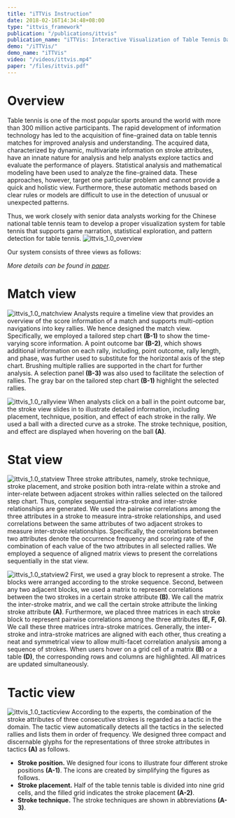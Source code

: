 ```yaml
---
title: "iTTVis Instruction"
date: 2018-02-16T14:34:48+08:00
type: "ittvis_framework"
publication: "/publications/ittvis"
publication_name: "iTTVis: Interactive Visualization of Table Tennis Data"
demo: "/iTTVis/"
demo_name: "iTTVis"
video: "/videos/ittvis.mp4"
paper: "/files/ittvis.pdf"
---
```

# Overview
Table tennis is one of the most popular sports around the world with more than 300 million active participants. The rapid development of information technology has led to the acquisition of fine-grained data on table tennis matches for improved analysis and understanding. The acquired data, characterized by dynamic, multivariate information on stroke attributes, have an innate nature for analysis and help analysts explore tactics and evaluate the performance of players. Statistical analysis and mathematical modeling have been used to analyze the fine-grained data. These approaches, however, target one particular problem and cannot provide a quick and holistic view. Furthermore, these automatic methods based on clear rules or models are difficult to use in the detection of unusual or unexpected patterns.

Thus, we work closely with senior data analysts working for the Chinese national table tennis team to develop a proper visualization system for table tennis that supports game narration, statistical exploration, and pattern detection for table tennis.
![ittvis_1.0_overview](/images/ittvis_framework/ittvis_1.0_overview.jpg)

Our system consists of three views as follows:

_More details can be found in [paper](/files/ittvis.pdf)._

# Match view
![ittvis_1.0_matchview](/images/ittvis_framework/ittvis_1.0_matchview.jpg)
Analysts require a timeline view that provides an overview of the score information of a match and supports multi-option navigations into key rallies.
We hence designed the match view. Specifically, we employed a tailored step chart **(B-1)** to show the time-varying score information. A point outcome bar **(B-2)**, which shows additional information on each rally, including, point outcome, rally length, and phase, was further used to substitute for the horizontal axis of the step chart. Brushing multiple rallies are supported in the chart for further analysis. A selection panel **(B-3)** was also used to facilitate the selection of rallies. The gray bar on the tailored step chart **(B-1)** highlight the selected rallies.

![ittvis_1.0_rallyview](/images/ittvis_framework/ittvis_1.0_rallyview.jpg)
When analysts click on a ball in the point outcome bar, the stroke view slides in to illustrate detailed information, including placement, technique, position, and effect of each stroke in the rally. We used a ball with a directed curve as a stroke. The stroke technique, position, and effect are displayed when hovering on the ball **(A)**.

# Stat view
![ittvis_1.0_statview](/images/ittvis_framework/ittvis_1.0_statview.jpg)
Three stroke attributes, namely, stroke technique, stroke placement, and stroke position both intra-relate within a stroke and inter-relate between adjacent strokes within rallies selected on the tailored step chart. Thus, complex sequential intra-stroke and inter-stroke relationships are generated. We used the pairwise correlations among the three attributes in a stroke to measure intra-stroke relationships, and used correlations between the same attributes of two adjacent strokes to measure inter-stroke relationships. Specifically, the correlations between two attributes denote the occurrence frequency and scoring rate of the combination of each value of the two attributes in all selected rallies.
We employed a sequence of aligned matrix views to present the correlations sequentially in the stat view.

![ittvis_1.0_statview2](/images/ittvis_framework/ittvis_1.0_statview2.jpg)
First, we used a gray block to represent a stroke. The blocks were arranged according to the stroke sequence. Second, between any two adjacent blocks, we used a matrix to represent correlations between the two strokes in a certain stroke attribute **(B)**. We call the matrix the inter-stroke matrix, and we call the certain stroke attribute the linking stroke attribute **(A)**. Furthermore, we placed three matrices in each stroke block to represent pairwise correlations among the three attributes **(E, F, G)**. We call these three matrices intra-stroke matrices. Generally, the inter-stroke and intra-stroke matrices are aligned with each other, thus creating a neat and symmetrical view to allow multi-facet correlation analysis among a sequence of strokes.
When users hover on a grid cell of a matrix **(B)** or a table **(D)**, the corresponding rows and columns are highlighted. All matrices are updated simultaneously.

# Tactic view
![ittvis_1.0_tacticview](/images/ittvis_framework/ittvis_1.0_tacticview.jpg)
According to the experts, the combination of the stroke attributes of three consecutive strokes is regarded as a tactic in the domain. The tactic view automatically detects all the tactics in the selected rallies and lists them in order of frequency. We designed three compact and discernable glyphs for the representations of three stroke attributes in tactics **(A)** as follows.

- **Stroke position.** We designed four icons to illustrate four different stroke positions **(A-1)**. The icons are created by simplifying the figures as follows.
-  **Stroke placement.** Half of the table tennis table is divided into nine grid cells, and the filled grid indicates the stroke placement **(A-2)**.
- **Stroke technique.** The stroke techniques are shown in abbreviations **(A-3)**.
